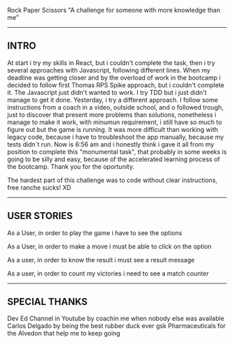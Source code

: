 Rock Paper Scissors
"A challenge for someone with more knowledge than me"


--------------------------------------------------------------------------------------------------------------
INTRO
--------------------------------------------------------------------------------------------------------------

At start i try my skills in React, but i couldn't complete the task, then i try several approaches with Javascript, following different lines.
When my deadline was getting closer and by the overload of work in the  bootcamp i decided to follow first Thomas RPS Spike approach, but i couldn't complete it. The Javascript just didn't wanted to work. I try TDD but i just didn't manage to get it done.
Yesterday, i try a different approach. I follow some instructions from a coach in a video, outside school, and o followed trough, just to discover that present more problems than solutions, nonetheless i manage to make it work, with minumun requirement, i still have so much to figure out but the game is running. It was more difficult than working with legacy code, because i have to troubleshoot the app manually, because my tests didn´t run. Now is 6:56 am and i honestly think i gave it all from my position to complete this "monumental task", that probably in some weeks is going to be silly and easy, because of the accelerated learning process of the bootcamp.
Thank you for the oportunity.

The hardest part of this challenge was to code without clear instructions, free ranche sucks! XD

-----------------------------------------------------------------------------------------------------------------
USER STORIES
-----------------------------------------------------------------------------------------------------------------

As a User, 
in order to play the game 
i have to see the options

As a User,
in order to make a move
i must be able to click on the option

As a user,
in order to know the result
i must see a result message

As a user,
in order to count my victories
i need to see a match counter

-----------------------------------------------------------------------------------------------------------------
SPECIAL THANKS
-----------------------------------------------------------------------------------------------------------------
Dev Ed Channel in Youtube by coachin me when nobody else was available
Carlos Delgado by being the best rubber duck ever
gsk Pharmaceuticals for the Alvedon that help me to keep going







